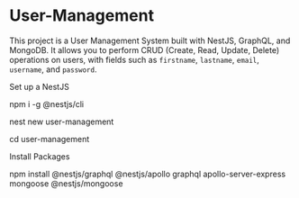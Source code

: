 # User-Management

This project is a User Management System built with NestJS, GraphQL, and MongoDB. It allows you to perform CRUD (Create, Read, Update, Delete) operations on users, with fields such as `firstname`, `lastname`, `email`, `username`, and `password`.

Set up a NestJS

npm i -g @nestjs/cli

nest new user-management

cd user-management

 Install Packages

 npm install @nestjs/graphql @nestjs/apollo graphql apollo-server-express mongoose @nestjs/mongoose

